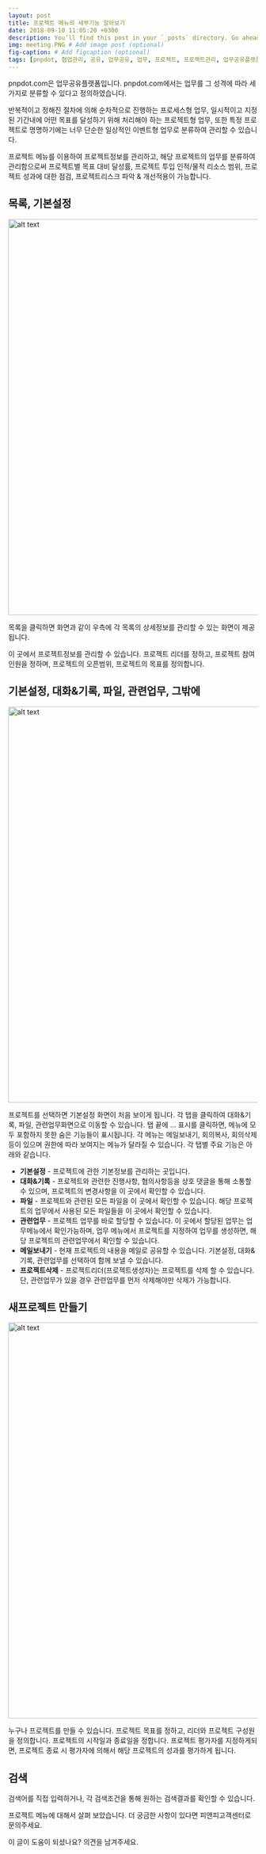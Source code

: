 ```yaml
---
layout: post
title: 프로젝트 메뉴의 세부기능 알아보기
date: 2018-09-10 11:05:20 +0300
description: You’ll find this post in your `_posts` directory. Go ahead and edit it and re-build the site to see your changes. # Add post description (optional)
img: meeting.PNG # Add image post (optional)
fig-caption: # Add figcaption (optional)
tags: [pnpdot, 협업관리, 공유, 업무공유, 업무, 프로젝트, 프로젝트관리, 업무공유플랫폼]
---
```

pnpdot.com은 업무공유플랫폼입니다. pnpdot.com에서는 업무를 그 성격에 따라 세가지로 분류할 수 있다고 정의하였습니다.

반복적이고 정해진 절차에 의해 순차적으로 진행하는 프로세스형 업무, 
일시적이고 지정된 기간내에 어떤 목표를 달성하기 위해 처리해야 하는 프로젝트형 업무,
또한 특정 프로젝트로 명명하기에는 너무 단순한 일상적인 이벤트형 업무로 분류하여 관리할 수 있습니다.

프로젝트 메뉴를 이용하여 프로젝트정보를 관리하고, 해당 프로젝트의 업무를 분류하여 관리함으로써 
프로젝트별 목표 대비 달성률, 프로젝트 투입 인적/물적 리소스 범위, 프로젝트 성과에 대한 점검, 프로젝트리스크 파악 & 개선적용이 가능합니다.

## 목록, 기본설정
<img src="{{site.baseurl}}/assets/img/project/project11.PNG" alt="alt text" width="800" height="auto">

목록을 클릭하면 화면과 같이 우측에 각 목록의 상세정보를 관리할 수 있는 화면이 제공됩니다.

이 곳에서 프로젝트정보를 관리할 수 있습니다. 프로젝트 리더를 정하고, 프로젝트 참여인원을 정하며, 프로젝트의 오픈범위, 프로젝트의 목표를 정의합니다.


## 기본설정, 대화&기록, 파일, 관련업무, 그밖에
<img src="{{site.baseurl}}/assets/img/project/project12.PNG" alt="alt text" width="800" height="auto">

프로젝트를 선택하면 기본설정 화면이 처음 보이게 됩니다. 각 탭을 클릭하여 대화&기록, 파일, 관련업무화면으로 이동할 수 있습니다. 탭 끝에 ... 표시를 클릭하면, 메뉴에 모두 포함하지 못한 숨은 기능들이 표시됩니다. 각 메뉴는 메일보내기, 회의복사, 회의삭제등이 있으며 권한에 따라 보여지는 메뉴가 달라질 수 있습니다. 각 탭별 주요 기능은 아래와 같습니다.

* **기본설정** - 프로젝트에 관한 기본정보를 관리하는 곳입니다.
* **대화&기록** - 프로젝트와 관련한 진행사항, 협의사항등을 상호 댓글을 통해 소통할 수 있으며, 프로젝트의 변경사항을 이 곳에서 확인할 수 있습니다.
* **파일** - 프로젝트와 관련된 모든 파일을 이 곳에서 확인할 수 있습니다. 해당 프로젝트의 업무에서 사용된 모든 파일들을 이 곳에서 확인할 수 있습니다. 
* **관련업무** - 프로젝트 업무를 바로 할당할 수 있습니다. 이 곳에서 할당된 업무는 업무메뉴에서 확인가능하며, 업무 메뉴에서 프로젝트를 지정하여 업무를 생성하면, 해당 프로젝트의 관련업무에서 확인할 수 있습니다. 
* **메일보내기** - 현재 프로젝트의 내용을 메일로 공유할 수 있습니다. 기본설정, 대화&기록, 관련업무를 선택하여 함께 보낼 수 있습니다.
* **프로젝트삭제** - 프로젝트리더(프로젝트생성자)는 프로젝트를 삭제 할 수 있습니다. 단, 관련업무가 있을 경우 관련업무를 먼저 삭제해야만 삭제가 가능합니다.



## 새프로젝트 만들기
<img src="{{site.baseurl}}/assets/img/project/project13.PNG" alt="alt text" width="800" height="auto">

누구나 프로젝트를 만들 수 있습니다. 
프로젝트 목표를 정하고, 리더와 프로젝트 구성원을 정의합니다. 프로젝트의 시작일과 종료일을 정합니다. 
프로젝트 평가자를 지정하게되면, 프로젝트 종료 시 평가자에 의해서 해당 프로젝트의 성과를 평가하게 됩니다.


## 검색
검색어를 직접 입력하거나, 각 검색조건을 통해 원하는 검색결과를 확인할 수 있습니다.



프로젝트 메뉴에 대해서 살펴 보았습니다. 더 궁금한 사항이 있다면 피앤피고객센터로 문의주세요.

이 글이 도움이 되셨나요?
의견을 남겨주세요.

